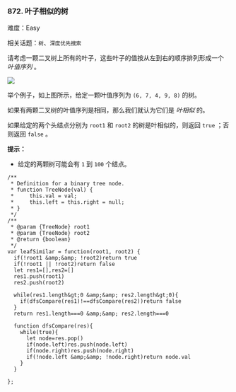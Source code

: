 ### 872. 叶子相似的树

难度：Easy

相关话题：`树`、`深度优先搜索`

请考虑一颗二叉树上所有的叶子，这些叶子的值按从左到右的顺序排列形成一个 *叶值序列*  。



![](https://s3-lc-upload.s3.amazonaws.com/uploads/2018/07/16/tree.png)


举个例子，如上图所示，给定一颗叶值序列为 `(6, 7, 4, 9, 8)` 的树。



如果有两颗二叉树的叶值序列是相同，那么我们就认为它们是 *叶相似* 的。



如果给定的两个头结点分别为 `root1`  和 `root2` 的树是叶相似的，则返回 `true` ；否则返回  `false`  。







 **提示：** 





* 给定的两颗树可能会有 `1` 到 `100` 个结点。






```
/**
 * Definition for a binary tree node.
 * function TreeNode(val) {
 *     this.val = val;
 *     this.left = this.right = null;
 * }
 */
/**
 * @param {TreeNode} root1
 * @param {TreeNode} root2
 * @return {boolean}
 */
var leafSimilar = function(root1, root2) {
  if(!root1 &amp;&amp; !root2)return true
  if(!root1 || !root2)return false
  let res1=[],res2=[]
  res1.push(root1)
  res2.push(root2)
  
  while(res1.length&gt;0 &amp;&amp; res2.length&gt;0){
    if(dfsCompare(res1)!==dfsCompare(res2))return false
  }
  return res1.length===0 &amp;&amp; res2.length===0
  
  function dfsCompare(res){
    while(true){
      let node=res.pop()
      if(node.left)res.push(node.left)
      if(node.right)res.push(node.right)
      if(!node.left &amp;&amp; !node.right)return node.val
    }
  }

};



```

